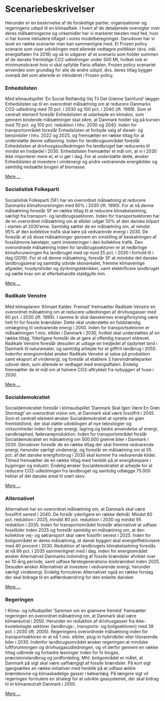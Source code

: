 # Scenariebeskrivelser

Herunder er en beskrivelse af de forskellige partier, organisationer og
regeringens udspil til en klimaaftale. I hvert af de detaljerede
oversigter over deres målsætningerne og virkemidler har vi markeret
teksten med fed, hvor vi har kunne inkludere tiltaget i vores
modelberegninger. Derudover har vi lavet en række scenarier man kan
sammenligne med. Et Frozen policy scenarie som viser udviklingen med
allerede vedtagne politikker (dvs. inkl. energiaftalen fra 2018) og så to
udgaver af et scenario som holder summen af de danske fremtidige CO2
udledninger under 500 Mt, hvilket nok er minimumskravet hvis vi skal
opfylde Paris-aftalen. Frozen policy scenariet anvendes som grundlag for
alle de andre udspil, dvs. deres tiltag bygger ovenpå det som allerede er
inkluderet i Frozen policy.

### Enhedslisten

Med klimaudspillet ’En Social Retfærdig Vej Til Det Grønne Samfund’ lægger
Enhedslisten op til en overordnet målsætning om at reducere Danmarks
CO2-udledning med 70 pct. i 2030 og 100 pct. i 2040 (ift. 1999). Som et
centralt element foreslår Enhedslisten at udarbejde en klimalov, som
gennem bindende målsætninger skal sikre, at Danmark holder sig på kursen
mod 70 pct. og 100 pct. reduktion i hhv. 2030 og 2040. Inden for
transportområdet foreslår Enhedslisten at forbyde salg af diesel- og
benzinbiler i hhv. 2022 og 2025, og fremsætter en række tiltag for at
understøtte denne udfasning. Inden for landbrugsområdet foreslår
Enhedslisten at drivhusgasudledningen fra landbruget bør reduceres til
mindst en tredjedel i 2030. Enhedslisten fremsætter et mål om, at vi i
2030 ikke importerer mere el, el vi gør i dag. For at understøtte dette,
ønsker Enhedslisten at investere i vindenergi og andre vedvarende
energikilder og samtidig nedsætte brugen af biomasse.

[Mere ...](#enhedslisten)

### Socialistisk Folkeparti

Socialistisk Folkeparti (SF) har en overordnet målsætning at reducere
Danmarks klimaforureningen med 60% i 2030 (ift. 1990). For at nå denne
målsætning foreslår SF en række tiltag til at reducere klimabelastning,
særligt fra transport- og landbrugssektoren. Inden for transportsektoren
har de en overordnet målsætning om at elbiler udgør 50% af den danske
bilpart i starten af 2030’erne. Samtidig sætter de en målsætning om, at
mindst 95% af den kollektive trafik skal køre på vedvarende energi i 2030.
De foreslår at nå disse målsætninger gennem en omstilling af beskatningen
af fossildrevne køretøjer, samt investeringer i den kollektive trafik. Den
overordnede målsætning inden for landbrugssektoren er at nedbringe
klimaforureningen fra landbruget med op mod 25 pct. i 2030 i forhold til i
dag (2019). For at nå denne målsætning, foreslår SF at mindske det danske
landbrugsareal og samtidig udvide skovarealet, fremme klimavenlige
afgrøder, husdyrsfoder og dyrkningsteknikker, samt elektrificere
landbruget og sætte krav om at efterbehandle staldgylle mm.

[Mere ...](#socialistisk-folkeparti)

### Radikale Venstre

Med klimaplanen ’Klimaet Kalder. Fremad’ fremsætter Radikale Venstre en
overordnet målsætning om at reducere udledningen af drivhusgasser med 60
pct. i 2030 (ift. 1999). I samme år skal danskernes energiforsyning være
helt fri for fossile brændsler. Dette skal understøtte en fuldstændig
omlægning til vedvarende energi i 2050. Inden for transportsektoren er
målsætningen 1 mio. elbiler i Danmark i 2030, hvilket skal understøttes af
en række tiltag. Yderligere foreslår de at gøre al offentlig tranport
eldrevet. Radikale Venstre foreslår desuden at udtage en tredjedel af
opdyrket land i Danmark til naturarealer, og samtidig arbejde for et
giftfrit landbrug i 2050. Indenfor energiområdet ønsker Radikale Venstre
at satse på produktion samt eksport af vindenergi, og foreslår at etablere
3 havvindmølleparker udover dem, som allerede er vedtaget med
energiaftalen. Endelig fremsætter de et mål om at halvere CO2-aftrykket
fra nybyggeri af huse i 2030.

[Mere ...](#radikale-venstre)

### Socialdemokratiet

Socialdemokratiet foreslår i klimaudspillet ’Danmark Skal Igen Være En
Grøn Stormagt’ en overordnet vision om, at Danmark skal være fossilfrit i
2045. Som et centralt element ønsker Socialdemokratiet at oprette en grøn
fremtidsfond, der skal støtte udviklingen af nye teknologier og
virksomheder inden for grøn energi, lagring og bedre anvendelse af energi,
vandknaphed, fødevareproduktion. Inden for transportområdet forslår
Socialdemokratiet en målsætning om 500.000 grønne biler i Danmark i 2030.
Derudover foreslår de en række tiltag der skal fremme vedvarende energi,
herunder særligt vindenergi, og foreslår en målsætning om at 55 pct. af
det danske energiforbrug i 2030 skal komme fra vedvarende kilder. Tilmed
fremsætter de en række tiltag med henblik på at energibespare i bygninger
og industri. Endelig ønsker Socialdemokratiet at arbejde for at reducere
CO2-udledningen fra landbruget og samtidig udlægge 75.000 hektar af det
danske areal til urørt skov.

[Mere ...](#socialdemokratiet)

### Alternativet

Alternativet har en overordnet målsætning om, at Danmark skal være
fossilfrit senest i 2040. De forslår yderligere en række delmål: Mindst 60
pct. reduktion i 2025, mindst 80 pct. reduktion i 2030 og mindst 95
reduktion i 2035. Inden for transportområdet foreslår alternativet at
udfase fossilbiler inden 2025 og foreslår samtidig en målsætning om, at
den kollektive vej- og søtransport skal være fossilfri senest i 2025.
Inden for boligområdet er deres målsætning, at dansk byggeri skal
energieffektivisere med 40 procent i 2030. Reduktion af landbrugets
klimabelastning foreslås at nå 66 pct. i 2035 sammenlignet med i dag.
Inden for energiområdet ønsker Alternativet Danmarks indvinding af fossile
brændsler afviklet over en 10-årig periode, samt udfase
førstegenerations-biobrændsel inden 2025. Desuden ønsker Alternativet at
investere i vedvarende energi, herunder særligt vindenergi. Endelig
formulerer Alternativet også en række forslag der skal bidrage til en
adfærdsændring for den enkelte dansker.

[Mere ...](#alternativet)

### Regeringen

I Klima- og luftudspillet ’Sammen om en grønnere fremtid’ fremsætter
regeringen en overordnet målsætning om, at Danmark skal være klimaneutral
i 2050. Herunder en reduktion af drivhusgasser fra ikke-kvotebelagte
sektorer (landbrugs-, transports- og boligsektoren) med 39 pct. i 2030
(ift. 2005). Regeringens overordnede målsætning inden for
transportsektoren er at nå 1 mio. elbiler, plug-in hybridbiler eller
tilsvarende biler i 2030. Indenfor landbrugsområdet ønsker regeringen at
mindske luftforureningen og drivhusgasudledningen, og vil derfor gennem en
række tiltag udbrede og forbedre løsninger inden for fx biogas,
præcisionslandbrug og jordfordeling. Mht. boligområdet er målet, at
Danmark på sigt skal være uafhængigt af fossile brændsler. På kort sigt
igangsættes en række initiativer med henblik på at udfase ældre brændeovne
og klimaskadelige gasser i køleanlæg. På længere sigt vil regeringen
formulere en strategi for at udvikle gassystemet, der skal bidrag til et
klimaneutralt Danmark i 2050.

[Mere ...](#regeringen)
